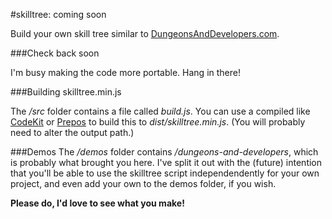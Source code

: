 #skilltree: coming soon

Build your own skill tree similar to [DungeonsAndDevelopers.com](http://www.DungeonsAndDevelopers.com).

###Check back soon

I'm busy making the code more portable. Hang in there!

###Building skilltree.min.js

The */src* folder contains a file called *build.js*. You can use a compiled like [CodeKit](http://incident57.com/codekit/) or [Prepos](http://alphapixels.com/prepros/) to build this to *dist/skilltree.min.js*. (You will probably need to alter the output path.)

###Demos
The */demos* folder contains */dungeons-and-developers*, which is probably what brought you here. I've split it out with the (future) intention that you'll be able to use the skilltree script independendently for your own project, and even add your own to the demos folder, if you wish. 

**Please do, I'd love to see what you make!**
